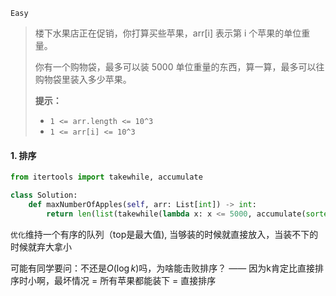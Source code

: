 `Easy`

> 楼下水果店正在促销，你打算买些苹果，arr[i] 表示第 i 个苹果的单位重量。
>
> 你有一个购物袋，最多可以装 5000 单位重量的东西，算一算，最多可以往购物袋里装入多少苹果。
>
> **提示：**
>
> - `1 <= arr.length <= 10^3`
> - `1 <= arr[i] <= 10^3`

#### 1. 排序

```python
from itertools import takewhile, accumulate

class Solution:
    def maxNumberOfApples(self, arr: List[int]) -> int:
        return len(list(takewhile(lambda x: x <= 5000, accumulate(sorted(arr)))))
```



`优化`维持一个有序的队列（top是最大值), 当够装的时候就直接放入，当装不下的时候就弃大拿小

可能有同学要问：不还是$O(\log k)$吗，为啥能击败排序？
—— 因为k肯定比直接排序时小啊，最坏情况 = 所有苹果都能装下 = 直接排序

```python

```

